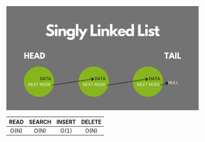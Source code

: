![List Structure](./singly-linked-list.png)

|  READ  | SEARCH | INSERT | DELETE |
|:------:|:------:|:------:|:------:|
| O(N)   | O(N)   | O(1)   |O(N)    |
